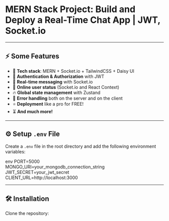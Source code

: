 # MERN Stack Project: Build and Deploy a Real-Time Chat App | JWT, Socket.io  

---

## ⚡ Some Features  
- 🌟 **Tech stack**: MERN + Socket.io + TailwindCSS + Daisy UI  
- 👾 **Authentication & Authorization** with JWT  
- 👾 **Real-time messaging** with Socket.io  
- 🚀 **Online user status** (Socket.io and React Context)  
- 🔥 **Global state management** with Zustand  
- 🐞 **Error handling** both on the server and on the client  
- ⭐ **Deployment** like a pro for FREE!  
- ⏳ **And much more!**  

---

## ⚙️ Setup `.env` File  
Create a `.env` file in the root directory and add the following environment variables:  

env
PORT=5000  
MONGO_URI=your_mongodb_connection_string  
JWT_SECRET=your_jwt_secret  
CLIENT_URL=http://localhost:3000

---

##  🛠️ Installation
Clone the repository:
